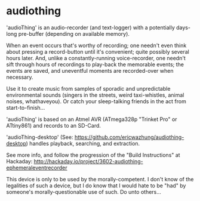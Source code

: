 # audiothing

'audioThing' is an audio-recorder (and text-logger) with a potentially days-long pre-buffer 
(depending on available memory). 

When an event occurs that's worthy of recording; one needn't even think about pressing a 
record-button until it's convenient; quite possibly several hours later. And, unlike a 
constantly-running voice-recorder, one needn't sift through hours of recordings to play-back 
the memorable events; the events are saved, and uneventful moments are recorded-over when necessary.

Use it to create music from samples of sporadic and unpredictable environmental sounds (singers in 
the streets, weird taxi-whistles, animal noises, whathaveyou). Or catch your sleep-talking friends 
in the act from start-to-finish...

'audioThing' is based on an Atmel AVR (ATmega328p "Trinket Pro" or ATtiny861) and records to an SD-Card.

'audioThing-desktop' (See: https://github.com/ericwazhung/audiothing-desktop) handles playback, searching, and extraction.

See more info, and follow the progression of the "Build Instructions" at Hackaday: 
http://hackaday.io/project/3602-audiothing-ephemeraleventrecorder

This device is only to be used by the morally-competent. 
I don't know of the legalities of such a device, but I do know that I would hate to be "had" 
by someone's morally-questionable use of such. Do unto others... 

